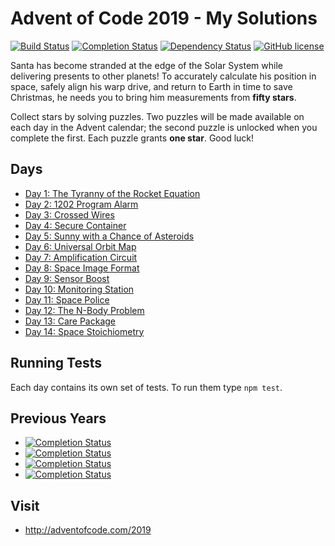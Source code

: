 # Advent of Code 2019 - My Solutions
[![Build Status](https://github.com/mariotacke/advent-of-code-2019/workflows/build/badge.svg)](https://github.com/mariotacke/advent-of-code-2019/actions)
[![Completion Status](https://img.shields.io/endpoint?url=https://raw.githubusercontent.com/mariotacke/advent-of-code-2019/master/.github/badges/completion.json)](https://github.com/mariotacke/advent-of-code-2019)
[![Dependency Status](https://img.shields.io/david/mariotacke/advent-of-code-2019.svg)](https://david-dm.org/mariotacke/advent-of-code-2019)
[![GitHub license](https://img.shields.io/badge/license-MIT-blue.svg)](https://raw.githubusercontent.com/mariotacke/advent-of-code-2019/master/LICENSE)

Santa has become stranded at the edge of the Solar System while delivering presents to other planets! To accurately calculate his position in space, safely align his warp drive, and return to Earth in time to save Christmas, he needs you to bring him measurements from **fifty stars**.

Collect stars by solving puzzles. Two puzzles will be made available on each day in the Advent calendar; the second puzzle is unlocked when you complete the first. Each puzzle grants **one star**. Good luck!

## Days

- [Day 1: The Tyranny of the Rocket Equation](day-01-the-tyranny-of-the-rocket-equation/)
- [Day 2: 1202 Program Alarm](day-02-1202-program-alarm/)
- [Day 3: Crossed Wires](day-03-crossed-wires/)
- [Day 4: Secure Container](day-04-secure-container/)
- [Day 5: Sunny with a Chance of Asteroids](day-05-sunny-with-a-chance-of-asteroids/)
- [Day 6: Universal Orbit Map](day-06-universal-orbit-map/)
- [Day 7: Amplification Circuit](day-07-amplification-circuit/)
- [Day 8: Space Image Format](day-08-space-image-format/)
- [Day 9: Sensor Boost](day-09-sensor-boost/)
- [Day 10: Monitoring Station](day-10-monitoring-station/)
- [Day 11: Space Police](day-11-space-police/)
- [Day 12: The N-Body Problem](day-12-the-n-body-problem/)
- [Day 13: Care Package](day-13-care-package/)
- [Day 14: Space Stoichiometry](day-14-space-stoichiometry/)

## Running Tests

Each day contains its own set of tests. To run them type `npm test`.

## Previous Years
- [![Completion Status](https://img.shields.io/endpoint?url=https://raw.githubusercontent.com/mariotacke/advent-of-code-2018/master/.github/badges/completion.json&label=2018)](https://github.com/mariotacke/advent-of-code-2018)
- [![Completion Status](https://img.shields.io/endpoint?url=https://raw.githubusercontent.com/mariotacke/advent-of-code-2017/master/.github/badges/completion.json&label=2017)](https://github.com/mariotacke/advent-of-code-2017)
- [![Completion Status](https://img.shields.io/endpoint?url=https://raw.githubusercontent.com/mariotacke/advent-of-code-2016/master/.github/badges/completion.json&label=2016)](https://github.com/mariotacke/advent-of-code-2016)
- [![Completion Status](https://img.shields.io/endpoint?url=https://raw.githubusercontent.com/mariotacke/advent-of-code-2015/master/.github/badges/completion.json&label=2015)](https://github.com/mariotacke/advent-of-code-2015)

## Visit
- http://adventofcode.com/2019
